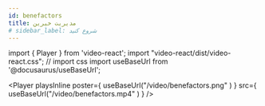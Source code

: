 ```yaml
---
id: benefactors
title: مدیریت خیرین
# sidebar_label: شروع کنید
---
```

import { Player } from 'video-react';
import "video-react/dist/video-react.css"; // import css
import useBaseUrl from '@docusaurus/useBaseUrl';


<Player
    playsInline
    poster={ useBaseUrl("/video/benefactors.png" ) }
    src={ useBaseUrl("/video/benefactors.mp4" ) }
/>
